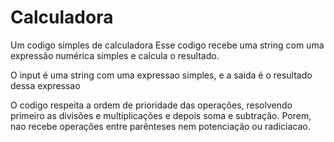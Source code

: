 # Calculadora
Um codigo simples de calculadora
Esse codigo recebe uma string com uma expressão numérica simples e calcula o resultado.

O input é uma string com uma expressao simples, e a saida é o resultado dessa expressao

O codigo respeita a ordem de prioridade das operações, resolvendo primeiro as divisões e multiplicações e depois soma e subtração. Porem, nao recebe operações entre parênteses nem potenciação ou radiciacao.
